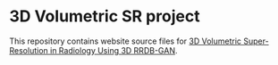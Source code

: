 # 3D Volumetric SR project

This repository contains website source files for [3D Volumetric Super-Resolution in Radiology Using 3D RRDB-GAN](https://isbi24_3dsr.github.io/).
